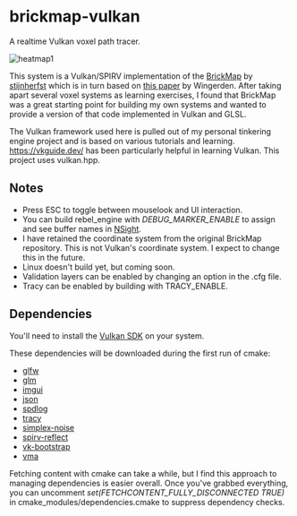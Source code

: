 # brickmap-vulkan
A realtime Vulkan voxel path tracer.

![heatmap1](https://user-images.githubusercontent.com/89154706/146415867-6ca08930-6349-46e8-ac45-2f2b6edcf43e.png)

This system is a Vulkan/SPIRV implementation of the [BrickMap](https://github.com/stijnherfst/BrickMap) by [stijnherfst](https://github.com/stijnherfst) which is in turn based on [this paper](https://dspace.library.uu.nl/handle/1874/315917) by Wingerden. After taking apart several voxel systems as learning exercises, I found that BrickMap
was a great starting point for building my own systems and wanted to provide a version of that code implemented in Vulkan and GLSL.

The Vulkan framework used here is pulled out of my personal tinkering engine project and is based on various tutorials and learning. https://vkguide.dev/ has been particularly helpful in learning Vulkan. This project uses vulkan.hpp.

## Notes

* Press ESC to toggle between mouselook and UI interaction.
* You can build rebel_engine with *DEBUG_MARKER_ENABLE* to assign and see buffer names in [NSight](https://developer.nvidia.com/nsight-visual-studio-edition).
* I have retained the coordinate system from the original BrickMap repository. This is not Vulkan's coordinate system. I expect to change this in the future.
* Linux doesn't build yet, but coming soon.
* Validation layers can be enabled by changing an option in the .cfg file.
* Tracy can be enabled by building with TRACY_ENABLE.

## Dependencies

You'll need to install the [Vulkan SDK](https://vulkan.lunarg.com/) on your system.

These dependencies will be downloaded during the first run of cmake:

* [glfw](https://github.com/glfw/glfw.git)
* [glm](https://github.com/g-truc/glm.git)
* [imgui](https://github.com/ocornut/imgui.git)
* [json](https://github.com/nlohmann/json.git)
* [spdlog](https://github.com/gabime/spdlog.git)
* [tracy](https://github.com/wolfpld/tracy.git)
* [simplex-noise](https://github.com/SRombauts/SimplexNoise.git)
* [spirv-reflect](https://github.com/KhronosGroup/SPIRV-Reflect.git)
* [vk-bootstrap](https://github.com/charles-lunarg/vk-bootstrap.git)
* [vma](https://github.com/GPUOpen-LibrariesAndSDKs/VulkanMemoryAllocator.git)

Fetching content with cmake can take a while, but I find this approach to managing dependencies is easier overall.
Once you've grabbed everything, you can uncomment *set(FETCHCONTENT_FULLY_DISCONNECTED TRUE)* in cmake_modules/dependencies.cmake to suppress dependency checks.
